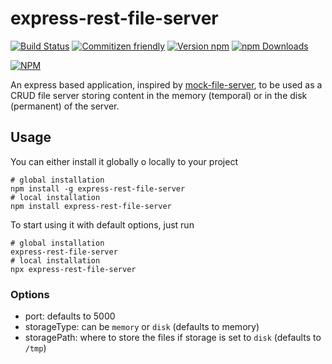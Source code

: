 # express-rest-file-server
[![Build Status](https://travis-ci.org/bitIO/express-rest-file-server.svg?branch=master)](https://travis-ci.org/bitIO/express-rest-file-server)
[![Commitizen friendly](https://img.shields.io/badge/commitizen-friendly-brightgreen.svg)](http://commitizen.github.io/cz-cli/)
[![Version npm](https://img.shields.io/npm/v/express-rest-file-server.svg?style=flat-square)](https://www.npmjs.com/package/express-rest-file-server)
[![npm Downloads](https://img.shields.io/npm/dm/express-rest-file-server.svg?style=flat-square)](https://npmcharts.com/compare/express-rest-file-server?minimal=true)

[![NPM](https://nodei.co/npm/express-rest-file-server.png?downloads=true&downloadRank=true)](https://nodei.co/npm/express-rest-file-server/)

An express based application, inspired by [mock-file-server](https://github.com/betajs/mock-file-server), to be used as a CRUD file server storing content in the memory (temporal) or in the disk (permanent) of the server.

## Usage
You can either install it globally o locally to your project

```shell
# global installation
npm install -g express-rest-file-server
# local installation
npm install express-rest-file-server
```

To start using it with default options, just run

```shell
# global installation
express-rest-file-server
# local installation
npx express-rest-file-server
```

### Options

* port: defaults to 5000
* storageType: can be `memory` or `disk` (defaults to memory)
* storagePath: where to store the files if storage is set to `disk` (defaults to `/tmp`)

